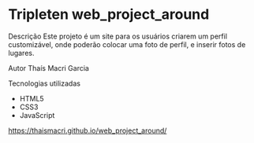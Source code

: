 # Tripleten web_project_around

Descrição
Este projeto é um site para os usuários criarem um perfil customizável, onde poderão colocar uma foto de perfil, e inserir fotos de lugares.

Autor
Thaís Macri Garcia

Tecnologias utilizadas

- HTML5
- CSS3
- JavaScript

https://thaismacri.github.io/web_project_around/
